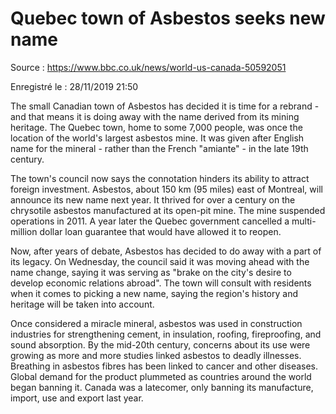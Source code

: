 # Quebec town of Asbestos seeks new name



Source : https://www.bbc.co.uk/news/world-us-canada-50592051

Enregistré le : 28/11/2019 21:50





The small Canadian town of Asbestos has decided it is time for a rebrand - and that means it is doing away with the name derived from its mining heritage. The Quebec town, home to some 7,000 people, was once the location of the world's largest asbestos mine. It was given after English name for the mineral - rather than the French "amiante" - in the late 19th century.



The town's council now says the connotation hinders its ability to attract foreign investment. Asbestos, about 150 km (95 miles) east of Montreal, will announce its new name next year. It thrived for over a century on the chrysotile asbestos manufactured at its open-pit mine. The mine suspended operations in 2011. A year later the Quebec government cancelled a multi-million dollar loan guarantee that would have allowed it to reopen. 



Now, after years of debate, Asbestos has decided to do away with a part of its legacy. On Wednesday, the council said it was moving ahead with the name change, saying it was serving as "brake on the city's desire to develop economic relations abroad". The town will consult with residents when it comes to picking a new name, saying the region's history and heritage will be taken into account.



Once considered a miracle mineral, asbestos was used in construction industries for strengthening cement, in insulation, roofing, fireproofing, and sound absorption. By the mid-20th century, concerns about its use were growing as more and more studies linked asbestos to deadly illnesses. Breathing in asbestos fibres has been linked to cancer and other diseases. Global demand for the product plummeted as countries around the world began banning it. Canada was a latecomer, only banning its manufacture, import, use and export last year.